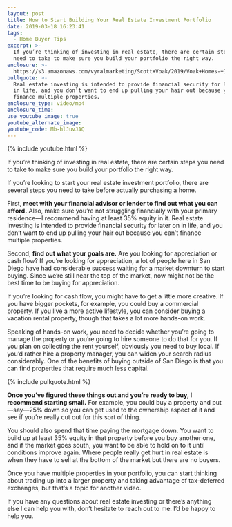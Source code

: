 ```yaml
---
layout: post
title: How to Start Building Your Real Estate Investment Portfolio
date: 2019-03-18 16:23:41
tags:
  - Home Buyer Tips
excerpt: >-
  If you’re thinking of investing in real estate, there are certain steps you
  need to take to make sure you build your portfolio the right way.
enclosure: >-
  https://s3.amazonaws.com/vyralmarketing/Scott+Voak/2019/Voak+Homes-+Investing+in+Real+Estate.mp4
pullquote: >-
  Real estate investing is intended to provide financial security for later on
  in life, and you don’t want to end up pulling your hair out because you can’t
  finance multiple properties.
enclosure_type: video/mp4
enclosure_time:
use_youtube_image: true
youtube_alternate_image:
youtube_code: Mb-hlJuvJAQ
---
```


{% include youtube.html %}

If you’re thinking of investing in real estate, there are certain steps you need to take to make sure you build your portfolio the right way.

If you’re looking to start your real estate investment portfolio, there are several steps you need to take before actually purchasing a home.&nbsp;

First, **meet with your financial advisor or lender to find out what you can afford.** Also, make sure you’re not struggling financially with your primary residence—I recommend having at least 35% equity in it. Real estate investing is intended to provide financial security for later on in life, and you don’t want to end up pulling your hair out because you can’t finance multiple properties.&nbsp;

Second, **find out what your goals are.** Are you looking for appreciation or cash flow? If you’re looking for appreciation, a lot of people here in San Diego have had considerable success waiting for a market downturn to start buying. Since we’re still near the top of the market, now might not be the best time to be buying for appreciation.&nbsp;

If you’re looking for cash flow, you might have to get a little more creative. If you have bigger pockets, for example, you could buy a commercial property. If you live a more active lifestyle, you can consider buying a vacation rental property, though that takes a lot more hands-on work.&nbsp;

Speaking of hands-on work, you need to decide whether you’re going to manage the property or you’re going to hire someone to do that for you. If you plan on collecting the rent yourself, obviously you need to buy local. If you’d rather hire a property manager, you can widen your search radius considerably. One of the benefits of buying outside of San Diego is that you can find properties that require much less capital.&nbsp;

{% include pullquote.html %}

**Once you’ve figured these things out and you’re ready to buy, I recommend starting small.** For example, you could buy a property and put—say—25% down so you can get used to the ownership aspect of it and see if you’re really cut out for this sort of thing.&nbsp;

You should also spend that time paying the mortgage down. You want to build up at least 35% equity in that property before you buy another one, and if the market goes south, you want to be able to hold on to it until conditions improve again. Where people really get hurt in real estate is when they have to sell at the bottom of the market but there are no buyers.&nbsp;

Once you have multiple properties in your portfolio, you can start thinking about trading up into a larger property and taking advantage of tax-deferred exchanges, but that’s a topic for another video.&nbsp;

If you have any questions about real estate investing or there’s anything else I can help you with, don’t hesitate to reach out to me. I’d be happy to help you.